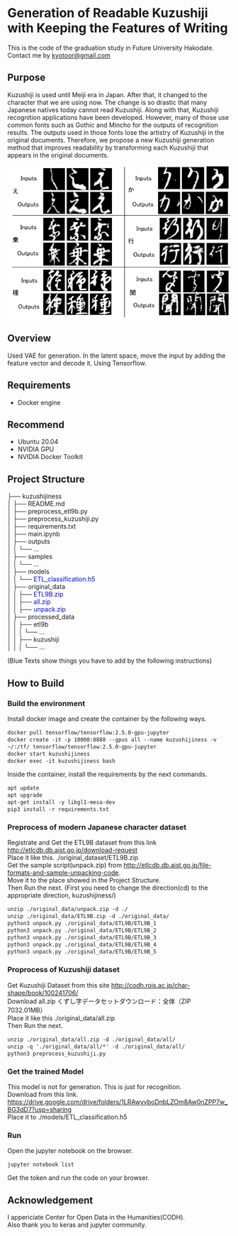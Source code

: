 # Generation of Readable Kuzushiji with Keeping the Features of Writing

This is the code of the graduation study in Future University Hakodate. 
Contact me by kyotoor@gmail.com
## Purpose
Kuzushiji is used until Meiji era in Japan. After that, it changed to the character that we are using now. The change is so drastic that many Japanese natives today cannot read Kuzushiji. Along
with that, Kuzushiji recognition applications have been developed. However, many of those use common fonts such as Gothic and Mincho for the outputs of recognition results. The outputs used in those fonts lose the artistry of Kuzushiji in the original documents.
Therefore, we propose a new Kuzushiji generation method that improves readability by transforming each Kuzushiji that appears in the original documents. 

![test](samples/README_img.png)

## Overview
Used VAE for generation. In the latent space, move the input by adding the feature vector and decode it. Using Tensorflow.

## Requirements
- Docker engine

## Recommend
- Ubuntu 20.04
- NVIDIA GPU 
- NVIDIA Docker Toolkit

## Project Structure
├── kuzushijiness  
│   ├── README.md  
│   ├── preprocess_etl9b.py  
│   ├── preprocess_kuzushiji.py  
│   ├── requirements.txt  
│   ├── main.ipynb    
│   ├── outputs  
│   │  └── ...  
│   ├── samples  
│   │  └── ...  
│   ├── models  
│   │  └── <span style="color: blue; ">ETL_classification.h5</span>  
│   ├── original_data  
│   │  ├── <span style="color: blue; ">ETL9B.zip</span>  
│   │  ├── <span style="color: blue; ">all.zip</span>  
│   │  ├── <span style="color: blue; ">unpack.zip</span>   
│   ├── processed_data  
│   │  ├── etl9b   
│   │  │  └── ...  
│   │  ├── kuzushiji  
│   │  │  └── ...  

(Blue Texts show things you have to add by the following instructions)

## How to Build
### Build the environment
Install docker image and create the container by the following ways.
```
docker pull tensorflow/tensorflow:2.5.0-gpu-jupyter 
docker create -it -p 10000:8888 --gpus all --name kuzushijiness -v ~/:/tf/ tensorflow/tensorflow:2.5.0-gpu-jupyter
docker start kuzushijiness
docker exec -it kuzushijiness bash
```
Inside the container, install the requirements by the next commands.  
```
apt update
apt upgrade
apt-get install -y libgl1-mesa-dev
pip3 install -r requirements.txt
```
### Preprocess of modern Japanese character dataset
Registrate and Get the ETL9B dataset from this link
http://etlcdb.db.aist.go.jp/download-request  
Place it like this. ./original_dataset/ETL9B.zip  
Get the sample script(unpack.zip) from http://etlcdb.db.aist.go.jp/file-formats-and-sample-unpacking-code.   
Move it to the place showed in the Project Structure.  
Then Run the next. (First you need to change the direction(cd) to the appropriate direction, kuzushijiness/)
```
unzip ./original_data/unpack.zip -d ./
unzip ./original_data/ETL9B.zip -d ./original_data/
python3 unpack.py ./original_data/ETL9B/ETL9B_1
python3 unpack.py ./original_data/ETL9B/ETL9B_2
python3 unpack.py ./original_data/ETL9B/ETL9B_3
python3 unpack.py ./original_data/ETL9B/ETL9B_4
python3 unpack.py ./original_data/ETL9B/ETL9B_5
```
### Proprocess of Kuzushiji dataset
Get Kuzushiji Dataset from this site
http://codh.rois.ac.jp/char-shape/book/100241706/  
Download all.zip 
くずし字データセットダウンロード：全体（ZIP 7032.01MB）  
Place it like this ./original_data/all.zip  
Then Run the next.
```
unzip ./original_data/all.zip -d ./original_data/all/
unzip -q './original_data/all/*' -d ./original_data/all/
python3 preprocess_kuzushiji.py
```
### Get the trained Model
This model is not for generation. This is just for recognition.  
Download from this link. https://drive.google.com/drive/folders/1LRAwyvboDnbLZOm8Aw0nZPP7w_BG3dD7?usp=sharing  
Place it to ./models/ETL_classification.h5


### Run
Open the jupyter notebook on the browser. 
```
jupyter notebook list
```
Get the token and run the code on your browser.
## Acknowledgement
I appericiate Center for Open Data in the Humanities(CODH).  
Also thank you to keras and jupyter community. 